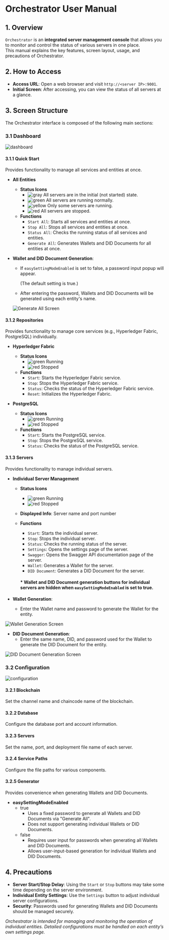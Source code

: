 # Orchestrator User Manual

## 1. Overview
`Orchestrator` is an **integrated server management console** that allows you to monitor and control the status of various servers in one place.  
This manual explains the key features, screen layout, usage, and precautions of Orchestrator.

## 2. How to Access
- **Access URL**: Open a web browser and visit `http://<server IP>:9001`.
- **Initial Screen**: After accessing, you can view the status of all servers at a glance.

## 3. Screen Structure
The Orchestrator interface is composed of the following main sections:

### 3.1 Dashboard
![dashboard](./image/dashboard.png)

#### 3.1.1 Quick Start
Provides functionality to manage all services and entities at once.

- **All Entities**
  - **Status Icons**
    - ![gray](./image/gray_icon.png) All servers are in the initial (not started) state.
    - ![green](./image/green_icon.png) All servers are running normally.
    - ![yellow](./image/yellow_icon.png) Only some servers are running.
    - ![red](./image/red_icon.png) All servers are stopped.
  - **Functions**
    - `Start All`: Starts all services and entities at once.
    - `Stop All`: Stops all services and entities at once.
    - `Status All`: Checks the running status of all services and entities.
    - `Generate All`: Generates Wallets and DID Documents for all entities at once.

- **Wallet and DID Document Generation**:
  - If `easySettingModeEnabled` is set to false, a password input popup will appear.
    
    (The default setting is true.)

  - After entering the password, Wallets and DID Documents will be generated using each entity's name.

  ![Generate All Screen](./image/generate_all.png)

#### 3.1.2 Repositories
Provides functionality to manage core services (e.g., Hyperledger Fabric, PostgreSQL) individually.

- **Hyperledger Fabric**
  - **Status Icons**
    - ![green](./image/green_icon.png) Running
    - ![red](./image/red_icon.png) Stopped
  - **Functions**
    - `Start`: Starts the Hyperledger Fabric service.
    - `Stop`: Stops the Hyperledger Fabric service.
    - `Status`: Checks the status of the Hyperledger Fabric service.
    - `Reset`: Initializes the Hyperledger Fabric.

- **PostgreSQL**
  - **Status Icons**
    - ![green](./image/green_icon.png) Running
    - ![red](./image/red_icon.png) Stopped
  - **Functions**
    - `Start`: Starts the PostgreSQL service.
    - `Stop`: Stops the PostgreSQL service.
    - `Status`: Checks the status of the PostgreSQL service.

#### 3.1.3 Servers
Provides functionality to manage individual servers.

- **Individual Server Management**
  - **Status Icons**
    - ![green](./image/green_icon.png) Running
    - ![red](./image/red_icon.png) Stopped
  - **Displayed Info**: Server name and port number
  - **Functions**
    - `Start`: Starts the individual server.
    - `Stop`: Stops the individual server.
    - `Status`: Checks the running status of the server.
    - `Settings`: Opens the settings page of the server.
    - `Swagger`: Opens the Swagger API documentation page of the server.
    - `Wallet`: Generates a Wallet for the server.
    - `DID Document`: Generates a DID Document for the server.

    #### * Wallet and DID Document generation buttons for individual servers are hidden when `easySettingModeEnabled` is set to true.

- **Wallet Generation**:
  - Enter the Wallet name and password to generate the Wallet for the entity.

![Wallet Generation Screen](./image/wallet.png)

- **DID Document Generation**:
  - Enter the same name, DID, and password used for the Wallet to generate the DID Document for the entity.

![DID Document Generation Screen](./image/diddoc.png)

### 3.2 Configuration

![configuration](./image/configuration.png)

#### 3.2.1 Blockchain
Set the channel name and chaincode name of the blockchain.

#### 3.2.2 Database
Configure the database port and account information.

#### 3.2.3 Servers
Set the name, port, and deployment file name of each server.

#### 3.2.4 Service Paths
Configure the file paths for various components.

#### 3.2.5 Generator
Provides convenience when generating Wallets and DID Documents.

- **easySettingModeEnabled**
    - true
      - Uses a fixed password to generate all Wallets and DID Documents via "Generate All".
      - Does not support generating individual Wallets or DID Documents.
    - false
      - Requires user input for passwords when generating all Wallets and DID Documents.
      - Allows user-input-based generation for individual Wallets and DID Documents.

## 4. Precautions
- **Server Start/Stop Delay**: Using the `Start` or `Stop` buttons may take some time depending on the server environment.
- **Individual Entity Settings**: Use the `Settings` button to adjust individual server configurations.
- **Security**: Passwords used for generating Wallets and DID Documents should be managed securely.

*Orchestrator is intended for managing and monitoring the operation of individual entities. Detailed configurations must be handled on each entity’s own settings page.*
